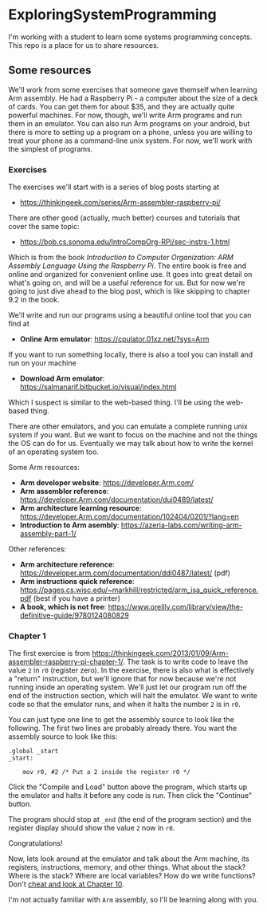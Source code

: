 # ExploringSystemProgramming
I'm working with a student to learn some systems programming concepts. This repo is a place for us to share resources.

## Some resources

We'll work from some exercises that someone gave themself when learning Arm assembly.
He had a Raspberry Pi - a computer about the size of a deck of cards. You can get them for about $35, and they are actually quite powerful machines. For now, though, we'll write Arm programs and run them in an emulator. You can also run Arm programs on your android, but there is more to setting up a program on a phone, unless you are willing to treat your phone as a command-line unix system. For now, we'll work with the simplest of programs.

### Exercises

The exercises we'll start with is a series of blog posts starting at

- https://thinkingeek.com/series/Arm-assembler-raspberry-pi/

There are other good (actually, much better) courses and tutorials that cover the same topic:

- https://bob.cs.sonoma.edu/IntroCompOrg-RPi/sec-instrs-1.html

Which is from the book *Introduction to Computer Organization: ARM Assembly Language Using the Raspberry Pi*. The entire book is free and online and organized for convenient online use. It goes into great detail on what's going on, and will be a useful reference for us. But for now we're going to just dive ahead to the blog post, which is like skipping to chapter 9.2 in the book.

We'll write and run our programs using a beautiful online tool that you can find at

- **Online Arm emulator**: https://cpulator.01xz.net/?sys=Arm

If you want to run something locally, there is also a tool you can install and run on your machine

- **Download Arm emulator**: https://salmanarif.bitbucket.io/visual/index.html

Which I suspect is similar to the web-based thing. I'll be using the web-based thing.

There are other emulators, and you can emulate a complete running unix system if you want. But we want to focus on the machine and not the things the OS can do for us. Eventually we may talk about how to write the kernel of an operating system too.

Some Arm resources:

- **Arm developer website**: https://developer.Arm.com/
- **Arm assembler reference**: https://developer.Arm.com/documentation/dui0489/latest/
- **Arm architecture learning resource**: https://developer.Arm.com/documentation/102404/0201/?lang=en
- **Introduction to Arm asembly**: https://azeria-labs.com/writing-arm-assembly-part-1/

Other references:

- **Arm architecture reference**: https://developer.arm.com/documentation/ddi0487/latest/ (pdf)
- **Arm instructions quick reference**: https://pages.cs.wisc.edu/~markhill/restricted/arm_isa_quick_reference.pdf (best if you have a printer)
- **A book, which is not free**: https://www.oreilly.com/library/view/the-definitive-guide/9780124080829

### Chapter 1

The first exercise is from https://thinkingeek.com/2013/01/09/Arm-assembler-raspberry-pi-chapter-1/.  The task is to write code to leave the value `2` in `r0` (register zero).  In the exercise, there is also what is effectively a "return" instruction, but we'll ignore that for now because we're not running inside an operating system. We'll just let our program run off the end of the instruction section, which will halt the emulator. We want to write code so that the emulator runs, and when it halts the number `2` is in `r0`.

You can just type one line to get the assembly source to look like the following. The first two lines are probably already there. You want the assembly source to look like this:

```
.global _start
_start:
	
	mov r0, #2 /* Put a 2 inside the register r0 */
```

Click the "Compile and Load" button above the program, which starts up the emulator and halts it before any code is run. Then click the "Continue" button.

The program should stop at `_end` (the end of the program section) and the register display should show the value `2` now in `r0`.

Congratulations!

Now, lets look around at the emulator and talk about the Arm machine, its registers, instructions, memory, and other things. What about the stack? Where is the stack? Where are local variables? How do we write functions? Don't [cheat and look at Chapter 10](https://bob.cs.sonoma.edu/IntroCompOrg-RPi/chp-subroutine.html).

I'm not actually familiar with `Arm` assembly, so I'll be learning along with you.
